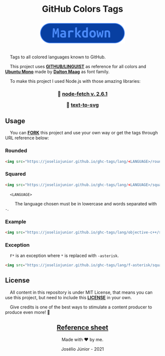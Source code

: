 <h1 align="center">
GitHub Colors Tags

![](./lang/markdown/rounded.svg)

</h1>

&nbsp;&nbsp;&nbsp;&nbsp;Tags to all colored languages known to GitHub.

&nbsp;&nbsp;&nbsp;&nbsp;This project uses **[GITHUB/LINGUIST](https://github.com/github/linguist)** as reference for all colors and **[Ubuntu Mono](https://fonts.google.com/specimen/Ubuntu+Mono?query=ubuntu+#license)** made by **[Dalton Maag](https://fonts.google.com/?query=Dalton+Maag)** as font family.

&nbsp;&nbsp;&nbsp;&nbsp;To make this project I used Node.js with those amazing libraries:

<h3 align="center">

📗 [node-fetch v. 2.6.1](https://www.npmjs.com/package/node-fetch)

📗 [text-to-svg](https://www.npmjs.com/package/text-to-svg)

</h3>

## Usage
&nbsp;&nbsp;&nbsp;&nbsp;You can **[FORK](https://github.com/joseliojunior/ghc-tags.git)** this project and use your own way or get the tags through URL reference below:

### Rounded
~~~html
<img src="https://joseliojunior.github.io/ghc-tags/lang/<LANGUAGE>/rounded.svg">
~~~

### Squared
~~~html
<img src="https://joseliojunior.github.io/ghc-tags/lang/<LANGUAGE>/squared.svg">
~~~

&nbsp;&nbsp;&nbsp;&nbsp;`<LANGUAGE>`

&nbsp;&nbsp;&nbsp;&nbsp;&nbsp;&nbsp;&nbsp;&nbsp;The language chosen must be in lowercase and words separated with `-`.

### Example
~~~html
<img src="https://joseliojunior.github.io/ghc-tags/lang/objective-c++/squared.svg">
~~~

### Exception
&nbsp;&nbsp;&nbsp;&nbsp;`F*` is an exception where `*` is replaced with `-asterisk`.
~~~html
<img src="https://joseliojunior.github.io/ghc-tags/lang/f-asterisk/squared.svg">
~~~

## License
&nbsp;&nbsp;&nbsp;&nbsp;All content in this repository is under MIT License, that means you can use this project, but need to include this **[LICENSE](LICENSE)** in your own.

&nbsp;&nbsp;&nbsp;&nbsp;Give credits is one of the best ways to stimulate a content producer to produce even more! 🤩

<div align="center">

## [Reference sheet](reference/README.md)

Made with ❤ by me.

Josélio Júnior - 2021

</div>


